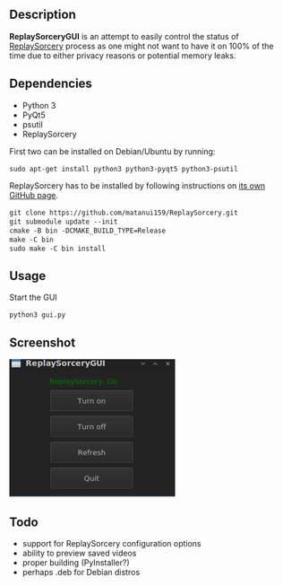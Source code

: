 ## Description

**ReplaySorceryGUI** is an attempt to easily control the status of [ReplaySorcery](https://github.com/matanui159/ReplaySorcery) process as one might not want to have it on 100% of the time due to either privacy reasons or potential memory leaks.

## Dependencies

- Python 3
- PyQt5
- psutil
- ReplaySorcery

First two can be installed on Debian/Ubuntu by running:

    sudo apt-get install python3 python3-pyqt5 python3-psutil

ReplaySorcery has to be installed by following instructions on [its own GitHub page](https://github.com/matanui159/ReplaySorcery).

    git clone https://github.com/matanui159/ReplaySorcery.git
    git submodule update --init
    cmake -B bin -DCMAKE_BUILD_TYPE=Release
    make -C bin
    sudo make -C bin install

## Usage

Start the GUI
    
    python3 gui.py

## Screenshot
![Screenshot of ReplaySorceryGUI window](https://github.com/hardpenguin/ReplaySorceryGUI/raw/master/screenshot.png)

## Todo

- support for ReplaySorcery configuration options
- ability to preview saved videos
- proper building (PyInstaller?)
- perhaps .deb for Debian distros